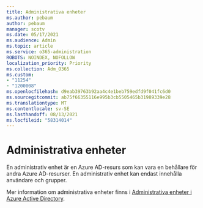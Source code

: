 ```yaml
---
title: Administrativa enheter
ms.author: pebaum
author: pebaum
manager: scotv
ms.date: 05/17/2021
ms.audience: Admin
ms.topic: article
ms.service: o365-administration
ROBOTS: NOINDEX, NOFOLLOW
localization_priority: Priority
ms.collection: Adm_O365
ms.custom:
- "11254"
- "1200008"
ms.openlocfilehash: d9eab39763b92aa4c4e1beb759edfd9f041fc6d0
ms.sourcegitcommit: ab75f66355116e995b3cb5505465b31989339e28
ms.translationtype: MT
ms.contentlocale: sv-SE
ms.lasthandoff: 08/13/2021
ms.locfileid: "58314014"
---
```

# <a name="administrative-units"></a>Administrativa enheter

En administrativ enhet är en Azure AD-resurs som kan vara en behållare för andra Azure AD-resurser. En administrativ enhet kan endast innehålla användare och grupper.

Mer information om administrativa enheter finns i [Administrativa enheter i Azure Active Directory](https://docs.microsoft.com/azure/active-directory/roles/administrative-units).